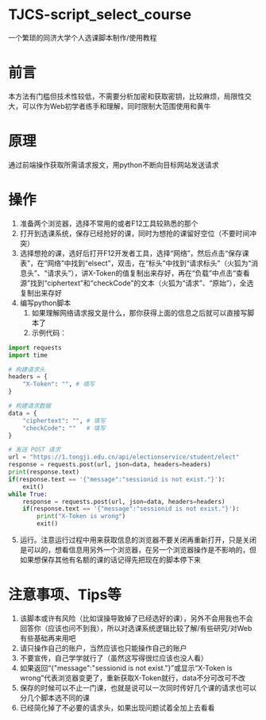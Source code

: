 # TJCS-script_select_course
一个繁琐的同济大学个人选课脚本制作/使用教程
# 前言
本方法有门槛但技术性较低，不需要分析加密和获取密钥，比较麻烦，局限性交大，可以作为Web初学者练手和理解，同时限制大范围使用和黄牛
# 原理
通过前端操作获取所需请求报文，用python不断向目标网站发送请求
# 操作

1. 准备两个浏览器，选择不常用的或者F12工具较熟悉的那个
2. 打开到选课系统，保存已经抢好的课，同时为想抢的课留好空位（不要时间冲突）
3. 选择想抢的课，选好后打开F12开发者工具，选择“网络”，然后点击“保存课表”，在“网络”中找到“elsect”，双击，在“标头”中找到“请求标头”（火狐为“消息头”、“请求头”），讲X-Token的值复制出来存好，再在“负载”中点击“查看源”找到“ciphertext”和“checkCode”的文本（火狐为“请求”、“原始”），全选复制出来存好
4. 编写python脚本
   1. 如果理解网络请求报文是什么，那你获得上面的信息之后就可以直接写脚本了
   2. 示例代码：
```python
import requests
import time

# 构建请求头
headers = {
    "X-Token": "", # 填写
}

# 构建请求数据
data = {
    "ciphertext": "", # 填写
    "checkCode": ""   # 填写
}

# 发送 POST 请求
url = "https://1.tongji.edu.cn/api/electionservice/student/elect"
response = requests.post(url, json=data, headers=headers)
print(response.text)
if(response.text == '{"message":"sessionid is not exist."}'):
    exit()
while True:
    response = requests.post(url, json=data, headers=headers)
    if(response.text == '{"message":"sessionid is not exist."}'):
        print("X-Token is wrong")
        exit()
```

5. 运行。注意运行过程中用来获取信息的浏览器不要关闭再重新打开，只是关闭是可以的，想看信息用另外一个浏览器，在另一个浏览器操作是不影响的，但如果想保存其他有名额的课的话记得先把现在的脚本停下来
# 注意事项、Tips等

1. 该脚本或许有风险（比如误操导致掉了已经选好的课），另外不会用我也不会回答你（应该也问不到我），所以对选课系统逻辑比较了解/有些研究/对Web有些基础再来用吧
2. 请只操作自己的账户，当然应该也只能操作自己的账户
3. 不要宣传，自己学学就行了（虽然这写得很烂应该也没人看）
4. 如果返回“{"message":"sessionid is not exist."}”或显示“X-Token is wrong”代表浏览器变更了，重新获取X-Token就行，data不分可改可不改
5. 保存的时候可以不止一门课，也就是说可以一次同时传好几个课的请求也可以分几个脚本选不同的课
6. 已经简化掉了不必要的请求头，如果出现问题试着全加上去看看
